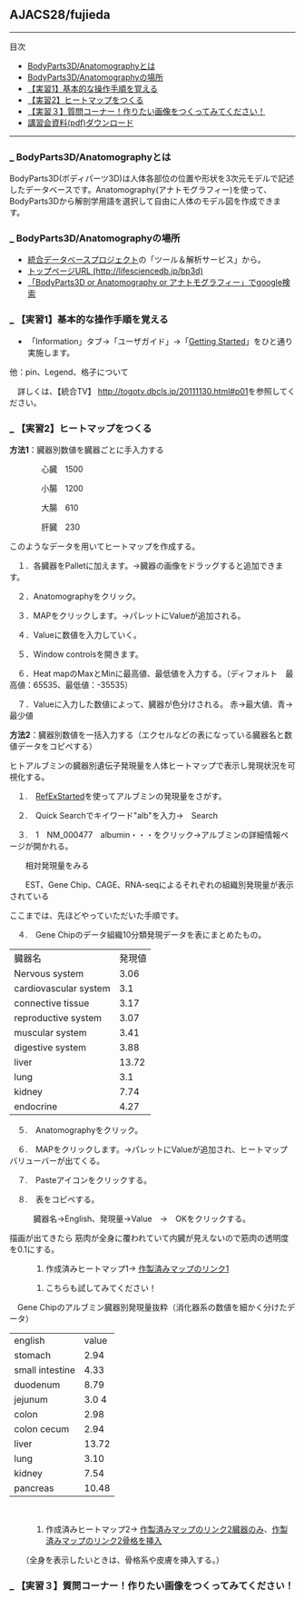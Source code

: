 
<h2>AJACS28/fujieda</h2>

<div class="body">
	<div class="section">
<hr class="full_hr" />
<p>目次</p>
<div class="contents">
<a id="contents_1"></a>
<ul class="list1" style="padding-left:16px;margin-left:16px"><li><a href="#vd6d6235">  BodyParts3D/Anatomographyとは </a></li>
<li><a href="#da6d0127">  BodyParts3D/Anatomographyの場所 </a></li>
<li><a href="#j358ae2f"> 【実習1】基本的な操作手順を覚える </a></li>
<li><a href="#q8b55583"> 【実習2】ヒートマップをつくる </a></li>
<li><a href="#e59335d2">  【実習３】質問コーナー！作りたい画像をつくってみてください！</a></li>
<li><a href="#l9cb2248">  講習会資料(pdf)ダウンロード </a></li></ul>
</div>

<hr class="full_hr" />
<h3 id="content_1_0"><a id="vd6d6235" href="" title="vd6d6235"><span class="sanchor">_</span></a> BodyParts3D/Anatomographyとは  </h3>
<p>BodyParts3D(ボディパーツ3D)は人体各部位の位置や形状を3次元モデルで記述したデータベースです。Anatomography(アナトモグラフィー)を使って、BodyParts3Dから解剖学用語を選択して自由に人体のモデル図を作成できます。</p>

<h3 id="content_1_1"><a id="da6d0127" href="" title="da6d0127"><span class="sanchor">_</span></a> BodyParts3D/Anatomographyの場所  </h3>
<ul class="list1" style="padding-left:16px;margin-left:16px"><li><a href="http://lifesciencedb.jp" rel="nofollow">統合データベースプロジェクト</a>の「ツール＆解析サービス」から。</li>
<li><a href="http://lifesciencedb.jp/bp3d" rel="nofollow">トップページURL (http://lifesciencedb.jp/bp3d)</a></li>
<li><a href="http://www.google.co.jp/search?q=BodyParts3D&amp;ie=utf-8&amp;oe=utf-8&amp;aq=t&amp;hl=ja&amp;client=firefox-a&amp;rlz=1R1GGGL_ja___JP322" rel="nofollow">「BodyParts3D or Anatomography or アナトモグラフィー」でgoogle検索</a></li></ul>

<h3 id="content_1_2"><a id="j358ae2f" href="" title="j358ae2f"><span class="sanchor">_</span></a> 【実習1】基本的な操作手順を覚える  </h3>
<ul class="list1" style="padding-left:16px;margin-left:16px"><li>「Information」タブ→「ユーザガイド」→「<a href="http://lifesciencedb.jp/bp3d/info/userGuide/gettingStarted/index.html" rel="nofollow">Getting Started</a>」をひと通り実施します。</li></ul>
<p>他：pin、Legend、格子について</p>
<p>　詳しくは、【統合TV】
<a href="http://togotv.dbcls.jp/20111130.html#p01" rel="nofollow">http://togotv.dbcls.jp/20111130.html#p01</a>を参照してください。</p>

<h3 id="content_1_3"><a id="q8b55583" href="" title="q8b55583"><span class="sanchor">_</span></a> 【実習2】ヒートマップをつくる  </h3>
<p><strong>方法1</strong>：臓器別数値を臓器ごとに手入力する</p>
<p>　　　　心臓　1500</p>
<p>　　　　小腸　1200</p>
<p>　　　　大腸　610</p>
<p>　　　　肝臓　230</p>
<p>このようなデータを用いてヒートマップを作成する。</p>
<p>　１．各臓器をPalletに加えます。→臓器の画像をドラッグすると追加できます。</p>
<p>　２．Anatomographyをクリック。</p>
<p>　３．MAPをクリックします。→パレットにValueが追加される。</p>
<p>　４．Valueに数値を入力していく。</p>
<p>　５．Window controlsを開きます。</p>
<p>　６．Heat mapのMaxとMinに最高値、最低値を入力する。（ディフォルト　最高値：65535、最低値：-35535）</p>
<p>　７．Valueに入力した数値によって、臓器が色分けされる。
赤→最大値、青→最少値</p>
<p><strong>方法2</strong>：臓器別数値を一括入力する（エクセルなどの表になっている臓器名と数値データをコピペする）</p>
<p>ヒトアルブミンの臓器別遺伝子発現量を人体ヒートマップで表示し発現状況を可視化する。</p>
<p>　１.　<a href="http://refex.dbcls.jp/index.php?lang=ja&amp;db=human" rel="nofollow">RefExStarted</a>を使ってアルブミンの発現量をさがす。</p>
<p>　２.　Quick Searchでキイワード&quot;alb&quot;を入力→　Search</p>
<p>　３.　1　NM_000477　albumin・・・をクリック→アルブミンの詳細情報ページが開かれる。</p>
<p>　　相対発現量をみる</p>
<p>　　EST、Gene Chip、CAGE、RNA-seqによるそれぞれの組織別発現量が表示されている</p>
<p>ここまでは、先ほどやっていただいた手順です。</p>
<p>　４.　Gene Chipのデータ組織10分類発現データを表にまとめたもの。</p>
<div class="ie5"><table class="style_table" cellspacing="1" border="0"><tbody><tr><td class="style_td">臓器名</td><td class="style_td">発現値</td></tr><tr><td class="style_td">Nervous system</td><td class="style_td">3.06</td></tr><tr><td class="style_td">cardiovascular system</td><td class="style_td">3.1</td></tr><tr><td class="style_td">connective tissue</td><td class="style_td">3.17</td></tr><tr><td class="style_td">reproductive system</td><td class="style_td">3.07</td></tr><tr><td class="style_td">muscular system</td><td class="style_td">3.41</td></tr><tr><td class="style_td">digestive system</td><td class="style_td">3.88</td></tr><tr><td class="style_td">liver</td><td class="style_td">13.72</td></tr><tr><td class="style_td">lung</td><td class="style_td">3.1</td></tr><tr><td class="style_td">kidney</td><td class="style_td">7.74</td></tr><tr><td class="style_td">endocrine</td><td class="style_td">4.27</td></tr></tbody></table></div>
<p>　５.　Anatomographyをクリック。</p>
<p>　６.　MAPをクリックします。→パレットにValueが追加され、ヒートマップバリューバーが出てくる。</p>
<p>　７.　Pasteアイコンをクリックする。</p>
<p>　８.　表をコピペする。</p>
<p>　　　臓器名→English、発現量→Value　→　OKをクリックする。　</p>
<p>描画が出てきたら
筋肉が全身に覆われていて内臓が見えないので筋肉の透明度を0.1にする。</p>
<ol class="list2" style="padding-left:32px;margin-left:32px"><li>作成済みヒートマップ1→
<a href="http://lifesciencedb.jp/bp3d/IM/image.cgi?shorten=81j0vmbqG5HDb45LrmLrWLLr" rel="nofollow">作製済みマップのリンク1</a></li></ol>
<ol class="list2" style="padding-left:32px;margin-left:32px"><li>こちらも試してみてください！</li></ol>
<p>　Gene Chipのアルブミン臓器別発現量抜粋（消化器系の数値を細かく分けたデータ）</p>
<div class="ie5"><table class="style_table" cellspacing="1" border="0"><tbody><tr><td class="style_td">english</td><td class="style_td">value</td></tr><tr><td class="style_td">stomach</td><td class="style_td">2.94</td></tr><tr><td class="style_td">small intestine</td><td class="style_td">4.33</td></tr><tr><td class="style_td">duodenum</td><td class="style_td">8.79</td></tr><tr><td class="style_td">jejunum</td><td class="style_td">3.0 4</td></tr><tr><td class="style_td">colon</td><td class="style_td">2.98</td></tr><tr><td class="style_td">colon cecum</td><td class="style_td">2.94</td></tr><tr><td class="style_td">liver</td><td class="style_td">13.72</td></tr><tr><td class="style_td">lung</td><td class="style_td">3.10</td></tr><tr><td class="style_td">kidney</td><td class="style_td">7.54</td></tr><tr><td class="style_td">pancreas</td><td class="style_td">10.48</td></tr></tbody></table></div>
<div class="spacer">&nbsp;</div>
<ol class="list2" style="padding-left:32px;margin-left:32px"><li>作成済みヒートマップ2→
<a href="http://lifesciencedb.jp/bp3d/IM/image.cgi?shorten=9rqy0zuCiGbGzSb4PTGH99Pz" rel="nofollow">作製済みマップのリンク2臓器のみ</a>、<a href="http://lifesciencedb.jp/bp3d/IM/image.cgi?shorten=THPb0fL5zKPvP19LjuO11z09" rel="nofollow">作製済みマップのリンク2骨格を挿入</a></li></ol>
<p>　　（全身を表示したいときは、骨格系や皮膚を挿入する。）</p>

<h3 id="content_1_4"><a id="e59335d2" href="" title="e59335d2"><span class="sanchor">_</span></a> 【実習３】質問コーナー！作りたい画像をつくってみてください！ </h3>

